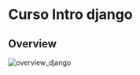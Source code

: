 # Curso Intro django
## Overview

![overview_django](https://user-images.githubusercontent.com/21146338/126917648-f5dc0f58-119f-46f7-bb00-446b36d7dc1c.PNG)

